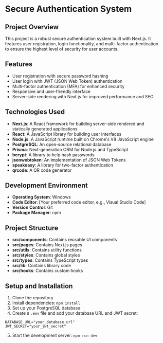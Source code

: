 # Secure Authentication System

## Project Overview

This project is a robust secure authentication system built with Next.js. It features user registration, login functionality, and multi-factor authentication to ensure the highest level of security for user accounts.

## Features

- User registration with secure password hashing
- User login with JWT (JSON Web Token) authentication
- Multi-factor authentication (MFA) for enhanced security
- Responsive and user-friendly interface
- Server-side rendering with Next.js for improved performance and SEO

## Technologies Used

- **Next.js**: A React framework for building server-side rendered and statically generated applications
- **React**: A JavaScript library for building user interfaces
- **Node.js**: A JavaScript runtime built on Chrome's V8 JavaScript engine
- **PostgreSQL**: An open-source relational database
- **Prisma**: Next-generation ORM for Node.js and TypeScript
- **bcrypt**: A library to help hash passwords
- **jsonwebtoken**: An implementation of JSON Web Tokens
- **speakeasy**: A library for two-factor authentication
- **qrcode**: A QR code generator

## Development Environment

- **Operating System**: Windows
- **Code Editor**: [Your preferred code editor, e.g., Visual Studio Code]
- **Version Control**: Git
- **Package Manager**: npm

## Project Structure

- **src/components**: Contains reusable UI components
- **src/pages**: Contains Next.js pages
- **src/utils**: Contains utility functions
- **src/styles**: Contains global styles
- **src/types**: Contains TypeScript types
- **src/lib**: Contains library code
- **src/hooks**: Contains custom hooks


## Setup and Installation

1. Clone the repository
2. Install dependencies: `npm install`
3. Set up your PostgreSQL database
4. Create a `.env` file and add your database URL and JWT secret:

```
DATABASE_URL="your_database_url"
JWT_SECRET="your_jwt_secret"
```

5. Start the development server: `npm run dev`

